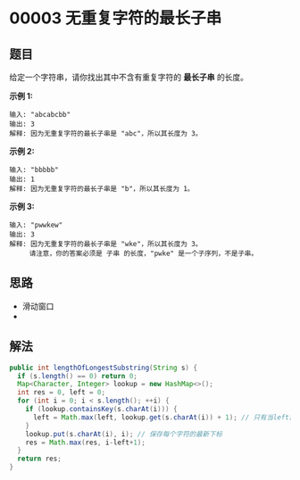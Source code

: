 # 00003 无重复字符的最长子串

## 题目

给定一个字符串，请你找出其中不含有重复字符的 **最长子串** 的长度。

**示例 1:**

```
输入: "abcabcbb"
输出: 3 
解释: 因为无重复字符的最长子串是 "abc"，所以其长度为 3。
```

**示例 2:**

```
输入: "bbbbb"
输出: 1
解释: 因为无重复字符的最长子串是 "b"，所以其长度为 1。
```

**示例 3:**

```
输入: "pwwkew"
输出: 3
解释: 因为无重复字符的最长子串是 "wke"，所以其长度为 3。
     请注意，你的答案必须是 子串 的长度，"pwke" 是一个子序列，不是子串。

```

## 思路

- 滑动窗口
- 

## 解法

```java
public int lengthOfLongestSubstring(String s) {
  if (s.length() == 0) return 0;
  Map<Character, Integer> lookup = new HashMap<>();
  int res = 0, left = 0;
  for (int i = 0; i < s.length(); ++i) {
    if (lookup.containsKey(s.charAt(i))) {
      left = Math.max(left, lookup.get(s.charAt(i)) + 1); // 只有当left需要往右边变动时才更新。
    }
    lookup.put(s.charAt(i), i); // 保存每个字符的最新下标
    res = Math.max(res, i-left+1);
  }
  return res;
}
```



